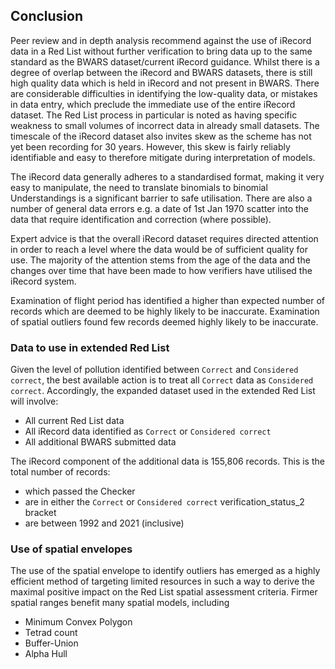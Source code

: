 ## Conclusion
Peer review and in depth analysis recommend against the use of iRecord data in a Red List without further verification to bring data up to the same standard as the BWARS dataset/current iRecord guidance. Whilst there is a degree of overlap between the iRecord and BWARS datasets, there is still high quality data which is held in iRecord and not present in BWARS. There are considerable difficulties in identifying the low-quality data, or mistakes in data entry, which preclude the immediate use of the entire iRecord dataset. The Red List process in particular is noted as having specific weakness to small volumes of incorrect data in already small datasets. The timescale of the iRecord dataset also invites skew as the scheme has not yet been recording for 30 years. However, this skew is fairly reliably identifiable and easy to therefore mitigate during interpretation of models.

The iRecord data generally adheres to a standardised format, making it very easy to manipulate, the need to translate binomials to binomial Understandings is a significant barrier to safe utilisation. There are also a number of general data errors e.g. a date of 1st Jan 1970 scatter into the data that require identification and correction (where possible).

Expert advice is that the overall iRecord dataset requires directed attention in order to reach a level where the data would be of sufficient quality for use. The majority of the attention stems from the age of the data and the changes over time that have been made to how verifiers have utilised the iRecord system.

Examination of flight period has identified a higher than expected number of records which are deemed to be highly likely to be inaccurate. Examination of spatial outliers found few records deemed highly likely to be inaccurate.

### Data to use in extended Red List
Given the level of pollution identified between `Correct` and `Considered correct`, the best available action is to treat all `Correct` data as `Considered correct`. Accordingly, the expanded dataset used in the extended Red List will involve:

- All current Red List data
- All iRecord data identified as `Correct` or `Considered correct`
- All additional BWARS submitted data

The iRecord component of the additional data is 155,806 records. This is the total number of records:

- which passed the Checker
- are in either the `Correct` or `Considered correct` verification_status_2 bracket
- are between 1992 and 2021 (inclusive)

### Use of spatial envelopes
The use of the spatial envelope to identify outliers has emerged as a highly efficient method of targeting limited resources in such a way to derive the maximal positive impact on the Red List spatial assessment criteria. Firmer spatial ranges benefit many spatial models, including

  - Minimum Convex Polygon
  - Tetrad count
  - Buffer-Union
  - Alpha Hull